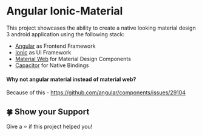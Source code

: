 # Angular Ionic-Material

This project showcases the ability to create a native looking material design 3 android application using the following stack:
- [Angular](https://angular.dev/) as Frontend Framework
- [Ionic](https://ionicframework.com/) as UI Framework
- [Material Web](https://github.com/material-components/material-web) for Material Design Components
- [Capacitor](https://capacitorjs.com/) for Native Bindings

#### Why not angular material instead of material web?
Because of this - https://github.com/angular/components/issues/29104

## 🍀 Show your Support

Give a ⭐️ if this project helped you!

